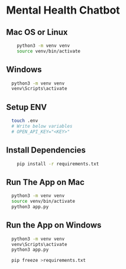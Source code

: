 # Mental Health Chatbot

## Mac OS or Linux

```bash
    python3 -m venv venv
    source venv/bin/activate
```

## Windows

```bash
  python3 -m venv venv
  venv\Scripts\activate
```

## Setup ENV

```bash
  touch .env
  # Write below variables
  # OPEN_API_KEY="<KEY>"
```



## Install Dependencies

```bash
    pip install -r requirements.txt
```

## Run The App on Mac

```bash
  python3 -m venv venv
  source venv/bin/activate
  python3 app.py
```

## Run the App on Windows
```bash
  python3 -m venv venv
  venv\Scripts\activate
  python3 app.py
```

```bash
  pip freeze >requirements.txt
```
